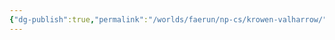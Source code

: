```yaml
---
{"dg-publish":true,"permalink":"/worlds/faerun/np-cs/krowen-valharrow/","tags":["Faerun"]}
---
```


